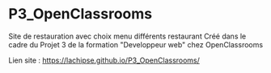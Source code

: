 # P3_OpenClassrooms

Site de restauration avec choix menu différents restaurant
Créé dans le cadre du Projet 3 de la formation "Developpeur web" chez OpenClassrooms

Lien site : https://lachipse.github.io/P3_OpenClassrooms/